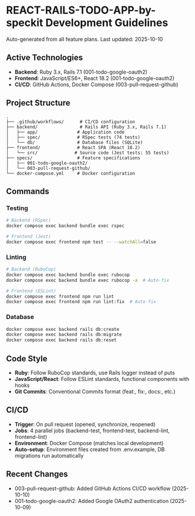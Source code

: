 # REACT-RAILS-TODO-APP-by-speckit Development Guidelines

Auto-generated from all feature plans. Last updated: 2025-10-10

## Active Technologies
- **Backend**: Ruby 3.x, Rails 7.1 (001-todo-google-oauth2)
- **Frontend**: JavaScript/ES6+, React 18.2 (001-todo-google-oauth2)
- **CI/CD**: GitHub Actions, Docker Compose (003-pull-request-github)

## Project Structure
```
.
├── .github/workflows/      # CI/CD configuration
├── backend/                # Rails API (Ruby 3.x, Rails 7.1)
│   ├── app/               # Application code
│   ├── spec/              # RSpec tests (74 tests)
│   └── db/                # Database files (SQLite)
├── frontend/              # React SPA (React 18.2)
│   └── src/              # Source code (Jest tests: 55 tests)
├── specs/                 # Feature specifications
│   ├── 001-todo-google-oauth2/
│   └── 003-pull-request-github/
└── docker-compose.yml     # Docker configuration
```

## Commands

### Testing
```bash
# Backend (RSpec)
docker compose exec backend bundle exec rspec

# Frontend (Jest)
docker compose exec frontend npm test -- --watchAll=false
```

### Linting
```bash
# Backend (RuboCop)
docker compose exec backend bundle exec rubocop
docker compose exec backend bundle exec rubocop -a  # Auto-fix

# Frontend (ESLint)
docker compose exec frontend npm run lint
docker compose exec frontend npm run lint:fix  # Auto-fix
```

### Database
```bash
docker compose exec backend rails db:create
docker compose exec backend rails db:migrate
docker compose exec backend rails db:reset
```

## Code Style
- **Ruby**: Follow RuboCop standards, use Rails logger instead of puts
- **JavaScript/React**: Follow ESLint standards, functional components with hooks
- **Git Commits**: Conventional Commits format (feat:, fix:, docs:, etc.)

## CI/CD
- **Trigger**: On pull request (opened, synchronize, reopened)
- **Jobs**: 4 parallel jobs (backend-test, frontend-test, backend-lint, frontend-lint)
- **Environment**: Docker Compose (matches local development)
- **Auto-setup**: Environment files created from .env.example, DB migrations run automatically

## Recent Changes
- 003-pull-request-github: Added GitHub Actions CI/CD workflow (2025-10-10)
- 001-todo-google-oauth2: Added Google OAuth2 authentication (2025-10-09)

<!-- MANUAL ADDITIONS START -->
<!-- MANUAL ADDITIONS END -->

